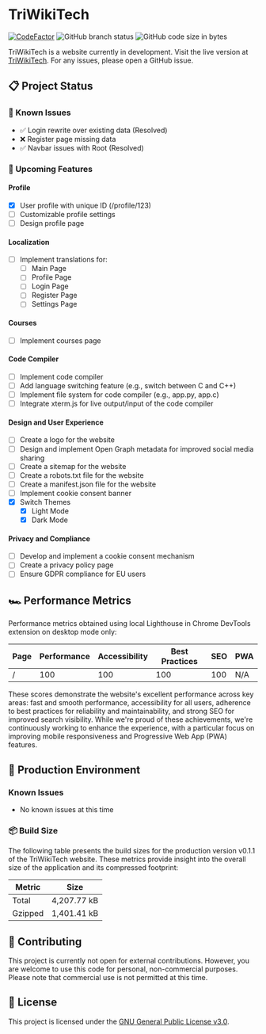 # TriWikiTech

[![CodeFactor](https://www.codefactor.io/repository/github/stawa/triwikitech/badge)](https://www.codefactor.io/repository/github/stawa/triwikitech)
![GitHub branch status](https://img.shields.io/github/checks-status/stawa/TriWikiTech/dev?logo=github)
![GitHub code size in bytes](https://img.shields.io/github/languages/code-size/stawa/TriWikiTech?logo=github)

TriWikiTech is a website currently in development. Visit the live version at [TriWikiTech](https://triwikitech.my.id). For any issues, please open a GitHub issue.

## 📋 Project Status

### 🐛 Known Issues

- ✅ Login rewrite over existing data (Resolved)
- ❌ Register page missing data
- ✅ Navbar issues with Root (Resolved)

### 🚀 Upcoming Features

#### Profile

- [x] User profile with unique ID (/profile/123)
- [ ] Customizable profile settings
- [ ] Design profile page

#### Localization

- [ ] Implement translations for:
  - [ ] Main Page
  - [ ] Profile Page
  - [ ] Login Page
  - [ ] Register Page
  - [ ] Settings Page

#### Courses

- [ ] Implement courses page

#### Code Compiler

- [ ] Implement code compiler
- [ ] Add language switching feature (e.g., switch between C and C++)
- [ ] Implement file system for code compiler (e.g., app.py, app.c)
- [ ] Integrate xterm.js for live output/input of the code compiler

#### Design and User Experience

- [ ] Create a logo for the website
- [ ] Design and implement Open Graph metadata for improved social media sharing
- [ ] Create a sitemap for the website
- [ ] Create a robots.txt file for the website
- [ ] Create a manifest.json file for the website
- [ ] Implement cookie consent banner
- [x] Switch Themes
  - [x] Light Mode
  - [x] Dark Mode

#### Privacy and Compliance

- [ ] Develop and implement a cookie consent mechanism
- [ ] Create a privacy policy page
- [ ] Ensure GDPR compliance for EU users

## 🏎️ Performance Metrics

Performance metrics obtained using local Lighthouse in Chrome DevTools extension on desktop mode only:

| Page | Performance | Accessibility | Best Practices | SEO | PWA |
| ---- | ----------- | ------------- | -------------- | --- | --- |
| /    | 100         | 100           | 100            | 100 | N/A |

These scores demonstrate the website's excellent performance across key areas: fast and smooth performance, accessibility for all users, adherence to best practices for reliability and maintainability, and strong SEO for improved search visibility. While we're proud of these achievements, we're continuously working to enhance the experience, with a particular focus on improving mobile responsiveness and Progressive Web App (PWA) features.

## 🚨 Production Environment

### Known Issues

- No known issues at this time

### 📦 Build Size

The following table presents the build sizes for the production version v0.1.1 of the TriWikiTech website. These metrics provide insight into the overall size of the application and its compressed footprint:

| Metric  | Size        |
| ------- | ----------- |
| Total   | 4,207.77 kB |
| Gzipped | 1,401.41 kB |

## 🤝 Contributing

This project is currently not open for external contributions. However, you are welcome to use this code for personal, non-commercial purposes. Please note that commercial use is not permitted at this time.

## 📄 License

This project is licensed under the [GNU General Public License v3.0](LICENSE.md).
